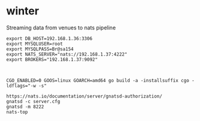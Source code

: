 # winter

Streaming data from venues to nats pipeline

```
export DB_HOST=192.168.1.36:3306
export MYSQLUSER=root
export MYSQLPASS=Br@sa154
export NATS_SERVER="nats://192.168.1.37:4222"
export BROKERS="192.168.1.37:9092"



CGO_ENABLED=0 GOOS=linux GOARCH=amd64 go build -a -installsuffix cgo -ldflags="-w -s"

https://nats.io/documentation/server/gnatsd-authorization/
gnatsd -c server.cfg
gnatsd -m 8222
nats-top
```
